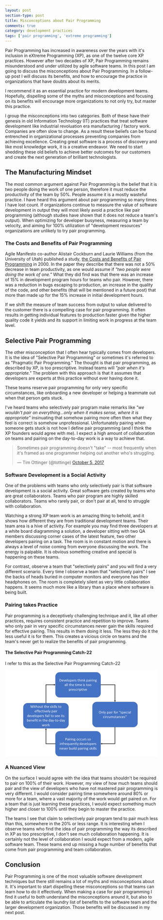 ```yaml
---
layout: post
section-type: post
title: Misconceptions about Pair Programming
comments: true
category: development practices
tags: ['pair programming', 'extreme programming']
---
```


Pair Programming has increased in awareness over the years with it's inclusion in eXtreme Programming (XP), as one of the twelve core XP practices. However after two decades of XP, Pair Programming remains misunderstood and under utilized by agile software teams. In this post I am going to discuss the misconceptions about Pair Programming. In a follow-up post I will discuss its benefits, and how to encourage the practice in organizations that have doubts about its merits. 

I recommend it as an essential practice for modern development teams. Hopefully, dispelling some of the myths and misconceptions and focusing on its benefits will encourage more organizations to not only try, but master this practice. 

I group the misconceptions into two categories. Both of these have their genesis in old Information Technology (IT) practices that treat software development like industrial revoluation era manufacturing / factory work. Companies are often slow to change. As a result these beliefs can be found entrenched in organizational processes preventing companies from achieving excellence. Creating great software is a process of discovery and like most knowledge work, it is a creative endeavor. We need to start shedding these old beliefs to achieve better outcomes for our customers and create the next generation of brilliant technologists.

## The Manufacturing Mindset

The most common argument against Pair Programming is the belief that it is two people doing the work of one person, therefore it must reduce the productivity of the team by 50%. People assume it is a mostly wasteful practice. I have heard this argument about pair programming so many times I have lost count. If organizations continue to measure the value of software development in output they will most likely avoid a practice like pair programming (although studies have shown that it does not reduce a team's output). When optimizing for developer busyness, measuring a team by velocity, and aiming for 100% utilization of "development resources" organizations are unlikely to try pair programming. 


### The Costs and Benefits of Pair Programming

Agile Manifesto co-author Alistair Cockburn and Laurie Williams (from the University of Utah) published a study, [the Costs and Benefits of Pair Programming](https://collaboration.csc.ncsu.edu/laurie/Papers/XPSardinia.PDF) in 2000. In the paper they describe that there was not a 50% decrease in team productivity, as one would assume if *"two people were doing the work of one."* What they did find was that there was an increase of 15% in development program hours for teams who pair. However, there was a reduction in bugs escaping to production, an increase in the quality of the code, and other benefits (that will be mentioned in a future post) that more than made up for the 15% increase in initial development hours. 

If we shift the measure of team success from output to value delivered to the customer there is a compelling case for pair programming. It often results in getting individual features to production faster given the higher quality code it yields and its support in limiting work in progress at the team level. 


## Selective Pair Programming

The other misconception that I often hear typically comes from developers. It is the idea of "Selective Pair Programming" or sometimes it's referred to as "Pragmatic Pair Programming." The thought is that pair programming, as described by XP, is too prescriptive. Instead teams will *"pair when it's appropriate."* The problem with this approach is that it assumes that developers are experts at this practice without ever having done it. 

These teams reserve pair programming for only very specific circumstances, like onboarding a new developer or helping a teammate out when that person gets stuck. 

I've heard teams who selectively pair program make remarks like *"we wouldn't pair on everything...only when it makes sense, where it is appropriate"* insinuating that somehow pairing more often then what they feel is correct is somehow unprofessional. Unfortunately pairing when someone gets stuck is not how I define pair programming (and I think the XP founders would agree with me). I expect a high amount of collaboration on teams and pairing on the day-to-day work is a way to achieve that. 

<blockquote class="twitter-tweet" data-lang="en"><p lang="en" dir="ltr">Sometimes pair programming doesn&#39;t &quot;take&quot; -- most frequently when it&#39;s framed as one programmer helping out another who&#39;s struggling.</p>&mdash; Tim Ottinger (@tottinge) <a href="https://twitter.com/tottinge/status/916016522388135936?ref_src=twsrc%5Etfw">October 5, 2017</a></blockquote>
<script async src="//platform.twitter.com/widgets.js" charset="utf-8"></script>

### Software Development is a Social Activity

One of the problems with teams who only selectively pair is that software development is a social activity. Great software gets created by teams who are great collaborators. Teams who pair program are highly skilled collaborators. Teams who rarely pair, or don't pair at all, tend to struggle with collaboration. 

Watching a strong XP team work is an amazing thing to behold, and it shows how different they are from traditional development teams. Their team area is a hive of activity. For example you may find three developers at a white board diagramming a solution, a developer sitting with two QA members discussing corner cases of the latest feature, two other developers pairing on a task. The room is in constant motion and there is always a level of noise coming from everyone discussing the work. The energy is palpable. It is obvious something creative and special is happening on these teams. 

For contrast, observe a team that "selectively pairs" and you will find a very different scenario. Every time I observe a team that "selectively pairs" I see the backs of heads buried in computer monitors and everyone has their headphones on. The room is completely silent as very little collaboration happens. It seems much more like a library than a place where software is being built. 

### Pairing takes Practice

Pair programming is a deceptively challenging technique and it, like all other practices, requires consistent practice and repetition to improve. Teams who only pair in very specific circumstances never gain the skills required for effective pairing. This results in them doing it less. The less they do it the less useful it is for them. This creates a vicious circle on teams and the team's never get to realize the benefits of pair programming. 

#### The Selective Pair Programming Catch-22

 I refer to this as the Selective Pair Programming Catch-22

 <img class="img-responsive" src="/img/selective-pair-programming-catch22.png" />

### A Nuanced View

On the surface I would agree with the idea that teams shouldn't be required to pair on 100% of their work. However, my view of how much teams should pair and the view of developers who have not mastered pair programming is very different. I would consider pairing time somewhere around 80% or more for a team, where a vast majority of the work would get paired on. For a team that is just learning these practices, I would expect something much higher and closer to 100% until they begin to master the practice.  

The teams I see that claim to selectively pair program tend to pair much less than this, somewhere in the 20% or less range. It is interesting when I observe teams who find the idea of pair programming the way its described in XP as too prescriptive, I don't see much collaboration happening. It is certainly not the level of collaboration I would expect from a modern, agile software team. These teams end up missing a huge number of benefits that come from pair programming and team collaboration. 

## Conclusion 

Pair Programming is one of the most valuable software development techniques but there still remains a lot of myths and misconceptions about it. It's important to start dispelling these misconceptions so that teams can learn how to do it effectively. When making a case for pair programming I find it useful to both understand the misconceptions around it, but also to be able to articulate the laundry list of benefits to the software team and the larger development organization. Those benefits will be discussed in my next post. 